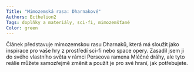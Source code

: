 ```yaml
---
Title: "Mimozemská rasa: Dharnakové"
Authors: Ecthelion2
Tags: doplňky a materiály, sci-fi, mimozemšťané
Color: green
---
```

Článek představuje mimozemskou rasu Dharnaků,
která má sloužit jako inspirace pro vaše hry
z prostředí sci-fi nebo space opery. Zasadil jsem
ji do svého vlastního světa v rámci Perseova ramena
Mléčné dráhy, ale tyto reálie můžete samozřejmě
změnit a použít je pro své hraní, jak potřebujete.
